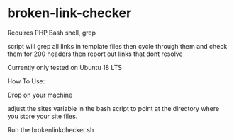 # broken-link-checker

Requires PHP,Bash shell, grep

script will grep all links in template files then cycle through them and check them for 200 headers then report out links that dont resolve

Currently only tested on Ubuntu 18 LTS

How To Use:

Drop on your machine  

adjust the sites variable in the bash script to point at the directory where you store your site files.  

Run the brokenlinkchecker.sh
